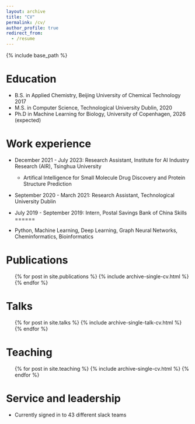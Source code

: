 ```yaml
---
layout: archive
title: "CV"
permalink: /cv/
author_profile: true
redirect_from:
  - /resume
---
```


{% include base_path %}

Education
======
* B.S. in Applied Chemistry, Beijing University of Chemical Technology 2017
* M.S. in Computer Science, Technological University Dublin, 2020
* Ph.D in Machine Learning for Biology, University of Copenhagen, 2026 (expected)

Work experience
======
* December 2021 - July 2023: Research Assistant, Institute for AI Industry Research (AIR), Tsinghua University
  * Artifical Intelligence for Small Molecule Drug Discovery and Protein Structure Prediction

* September 2020 - March 2021: Research Assistant, Technological University Dublin

* July 2019 - September 2019: Intern, Postal Savings Bank of China
Skills
======
* Python, Machine Learning, Deep Learning, Graph Neural Networks, Cheminformatics, Bioinformatics


Publications
======
  <ul>{% for post in site.publications %}
    {% include archive-single-cv.html %}
  {% endfor %}</ul>
  
Talks
======
  <ul>{% for post in site.talks %}
    {% include archive-single-talk-cv.html %}
  {% endfor %}</ul>
  
Teaching
======
  <ul>{% for post in site.teaching %}
    {% include archive-single-cv.html %}
  {% endfor %}</ul>
  
Service and leadership
======
* Currently signed in to 43 different slack teams
